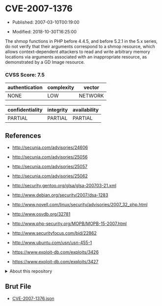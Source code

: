 # CVE-2007-1376

- Published: 2007-03-10T00:19:00

- Modified: 2018-10-30T16:25:00

The shmop functions in PHP before 4.4.5, and before 5.2.1 in the 5.x series, do not verify that their arguments correspond to a shmop resource, which allows context-dependent attackers to read and write arbitrary memory locations via arguments associated with an inappropriate resource, as demonstrated by a GD Image resource.

### CVSS Score: **7.5**

| authentication | complexity | vector |
| --- | --- | --- |
| NONE | LOW | NETWORK |

| confidentiality | integrity | availability |
| --- | --- | --- |
| PARTIAL | PARTIAL | PARTIAL |

## References

* http://secunia.com/advisories/24606

* http://secunia.com/advisories/25056

* http://secunia.com/advisories/25057

* http://secunia.com/advisories/25062

* http://security.gentoo.org/glsa/glsa-200703-21.xml

* http://www.debian.org/security/2007/dsa-1283

* http://www.novell.com/linux/security/advisories/2007_32_php.html

* http://www.osvdb.org/32781

* http://www.php-security.org/MOPB/MOPB-15-2007.html

* http://www.securityfocus.com/bid/22862

* http://www.ubuntu.com/usn/usn-455-1

* https://www.exploit-db.com/exploits/3426

* https://www.exploit-db.com/exploits/3427

<details>
<summary>About this repository</summary> 

  This repository is part of the project [Live Hack CVE](https://github.com/Live-Hack-CVE). Main website can be found [www.live-hack.org](https://www.live-hack.org) 
  
  Made by [Sn0wAlice](https://github.com/Sn0wAlice) for the people that care about security and need to have a feed of the latest CVEs. Hope you enjoy it, don't forget to star the repo and follow me on [Twitter](https://twitter.com/Sn0wAlice) and [Github](https://github.com/Sn0wAlice). And that is my [personnal website](https://www.alice-snow.me/)

  - [Home Page](https://github.com/Live-Hack-CVE)
  - [Framework](https://github.com/Live-Hack-CVE/cve-framework)
  - [CVE database](https://github.com/Live-Hack-CVE/full_database)
  - [Changelog](https://github.com/Live-Hack-CVE/Changelog)
</details>

## Brut File

* [CVE-2007-1376.json](https://raw.githubusercontent.com/Live-Hack-CVE/full_database/main/cves/2007/CVE-2007-1376.json)

